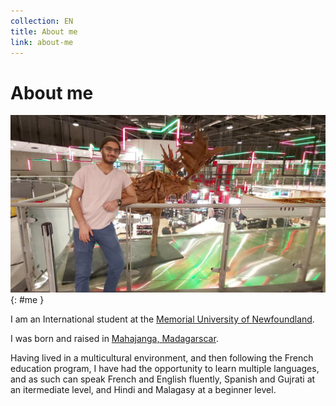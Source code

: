 ```yaml
---
collection: EN
title: About me
link: about-me
---
```


# About me

![Sohil Pramij](/assets/images/me_resized.jpg){: #me }


I am an International student at the [Memorial University of Newfoundland](https://www.mun.ca).

I was born and raised in [Mahajanga, Madagarscar](https://goo.gl/maps/kgTHfdULKvvChkxm9).

Having lived in a multicultural environment, and then following the French education program, I have had the opportunity to learn multiple languages, and as such can speak French and English fluently, Spanish and Gujrati at an itermediate level, and Hindi and Malagasy at a beginner level.